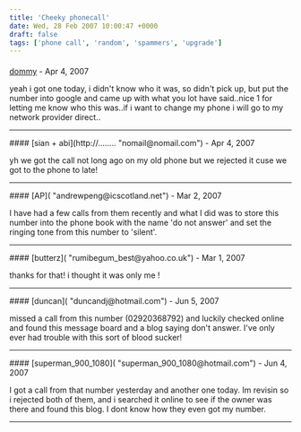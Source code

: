 ```yaml
---
title: 'Cheeky phonecall'
date: Wed, 28 Feb 2007 10:00:47 +0000
draft: false
tags: ['phone call', 'random', 'spammers', 'upgrade']
---
```



#### 
[dommy]( "dommywildmna123@hotmail.com") - <time datetime="2007-04-26 15:01:43">Apr 4, 2007</time>

yeah i got one today, i didn't know who it was, so didn't pick up, but put the number into google and came up with what you lot have said..nice 1 for letting me know who this was..if i want to change my phone i will go to my network provider direct..
<hr />
#### 
[sian + abi](http://........ "nomail@nomail.com") - <time datetime="2007-04-19 16:53:36">Apr 4, 2007</time>

yh we got the call not long ago on my old phone but we rejected it cuse we got to the phone to late!
<hr />
#### 
[AP]( "andrewpeng@icscotland.net") - <time datetime="2007-03-27 10:00:39">Mar 2, 2007</time>

I have had a few calls from them recently and what I did was to store this number into the phone book with the name 'do not answer' and set the ringing tone from this number to 'silent'.
<hr />
#### 
[butterz]( "rumibegum_best@yahoo.co.uk") - <time datetime="2007-03-19 17:27:57">Mar 1, 2007</time>

thanks for that! i thought it was only me !
<hr />
#### 
[duncan]( "duncandj@hotmail.com") - <time datetime="2007-06-01 17:46:04">Jun 5, 2007</time>

missed a call from this number (02920368792) and luckily checked online and found this message board and a blog saying don't answer. I've only ever had trouble with this sort of blood sucker!
<hr />
#### 
[superman_900_1080]( "superman_900_1080@hotmail.com") - <time datetime="2007-06-14 18:06:21">Jun 4, 2007</time>

I got a call from that number yesterday and another one today. Im revisin so i rejected both of them, and i searched it online to see if the owner was there and found this blog. I dont know how they even got my number.
<hr />
